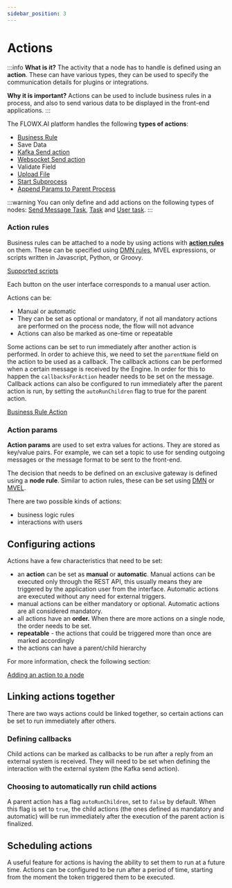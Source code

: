 ```yaml
---
sidebar_position: 3
---
```


# Actions

:::info
**What is it?** The activity that a node has to handle is defined using an **action**. These can have various types, they can be used to specify the communication details for plugins or integrations.

**Why it is important?** Actions can be used to include business rules in a process, and also to send various data to be displayed in the front-end applications.
:::

The FLOWX.AI platform handles the following **types of actions**:

* [Business Rule](./node/task-node/business-rule-action/business-rule-action.md)
* Save Data
* [Kafka Send action](./node/message-send-received-task-node.md)
* [Websocket Send action](./node/task-node/websocket-send-action.md)
* Validate Field
* [Upload File](./node/task-node/upload-file-action.md)
* [Start Subprocess](./node/task-node/start-subprocess-action.md)
* [Append Params to Parent Process](./node/task-node/append-params-to-parent-process.md)

:::warning
You can only define and add actions on the following types of nodes: [Send Message Task](./node/message-send-received-task-node.md), [Task](./node/task-node/task-node.md) and [User task](./node/user-task-node/user-task-node.md).
:::

### Action rules

Business rules can be attached to a node by using actions with [**action rules**](./node/task-node/business-rule-action/business-rule-action.md) on them. These can be specified using [DMN rules](./node/task-node/business-rule-action/dmn-business-rule-action.md), MVEL expressions, or scripts written in Javascript, Python, or Groovy.

[Supported scripts](./supported-scripts.md)

Each button on the user interface corresponds to a manual user action.

Actions can be:

* Manual or automatic
* They can be set as optional or mandatory, if not all mandatory actions are performed on the process node, the flow will not advance
* Actions can also be marked as one-time or repeatable

Some actions can be set to run immediately after another action is performed. In order to achieve this, we need to set the `parentName` field on the action to be used as a callback. The callback actions can be performed when a certain message is received by the Engine. In order for this to happen the `callbacksForAction` header needs to be set on the message. Callback actions can also be configured to run immediately after the parent action is run, by setting the `autoRunChildren` flag to true for the parent action.

[Business Rule Action](./node/task-node/business-rule-action/business-rule-action.md)

### Action params

**Action params** are used to set extra values for actions. They are stored as key/value pairs. For example, we can set a topic to use for sending outgoing messages or the message format to be sent to the front-end.

The decision that needs to be defined on an exclusive gateway is defined using a **node rule**. Similar to action rules, these can be set using [DMN](../platform-overview/frameworks-and-standards/business-process-industry-standards/intro-to-dmn.md) or [MVEL](../platform-overview/frameworks-and-standards/business-process-industry-standards/intro-to-mvel.md).

There are two possible kinds of actions:&#x20;

* business logic rules
* interactions with users

## Configuring actions

Actions have a few characteristics that need to be set:

* an **action** can be set as **manual** or **automatic**. Manual actions can be executed only through the REST API, this usually means they are triggered by the application user from the interface. Automatic actions are executed without any need for external triggers.
* manual actions can be either mandatory or optional. Automatic actions are all considered mandatory.
* all actions have an **order.** When there are more actions on a single node, the order needs to be set.
* **repeatable** - the actions that could be triggered more than once are marked accordingly
* the actions can have a parent/child hierarchy

For more information, check the following section:


[Adding an action to a node](../flowx-designer/managing-a-process-flow/adding-an-action-to-a-node.md)


## Linking actions together

There are two ways actions could be linked together, so certain actions can be set to run immediately after others.

### Defining callbacks

Child actions can be marked as callbacks to be run after a reply from an external system is received. They will need to be set when defining the interaction with the external system (the Kafka send action).

### Choosing to automatically run child actions

A parent action has a flag `autoRunChildren`, set to `false` by default. When this flag is set to `true`, the child actions (the ones defined as mandatory and automatic) will be run immediately after the execution of the parent action is finalized.

## Scheduling actions

A useful feature for actions is having the ability to set them to run at a future time. Actions can be configured to be run after a period of time, starting from the moment the token triggered them to be executed.